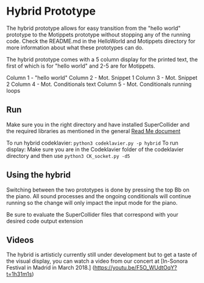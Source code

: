 # Hybrid Prototype
The hybrid prototype allows for easy transition from the "hello world" prototype to the Motippets prototype without stopping any of the running code. Check the README.md in the HelloWorld and Motippets directory for more information about what these prototypes can do.

The hybrid prototype comes with a 5 column display for the printed text, the first of which is for "hello world" and 2-5 are for Motippets.

Column 1 - "hello world"
Column 2 - Mot. Snippet 1
Column 3 - Mot. Snippet 2
Column 4 - Mot. Conditionals text
Column 5 - Mot. Conditionals running loops


## Run
Make sure you in the right directory and have installed SuperCollider and the required libraries as mentioned in the general [Read Me document](https://github.com/narcode/codeklavier-python/blob/master/README.md)

To run hybrid codeklavier: ``python3 codeklavier.py -p hybrid``
To run display: Make sure you are in the Codeklavier folder of the codeklavier directory and then use ``python3 CK_socket.py -d5``

## Using the hybrid
Switching between the two prototypes is done by pressing the top Bb on the piano. All sound processes and the ongoing conditionals will continue running so the change will only impact the input mode for the piano. 

Be sure to evaluate the SuperCollider files that correspond with your desired code output extension

## Videos

The hybrid is artisticly currently still under development but to get a taste of the visual display, you can watch a video from our concert at [In-Sonora Festival in Madrid in March 2018.] (https://youtu.be/F5O_WUdtOqY?t=1h31m1s)
